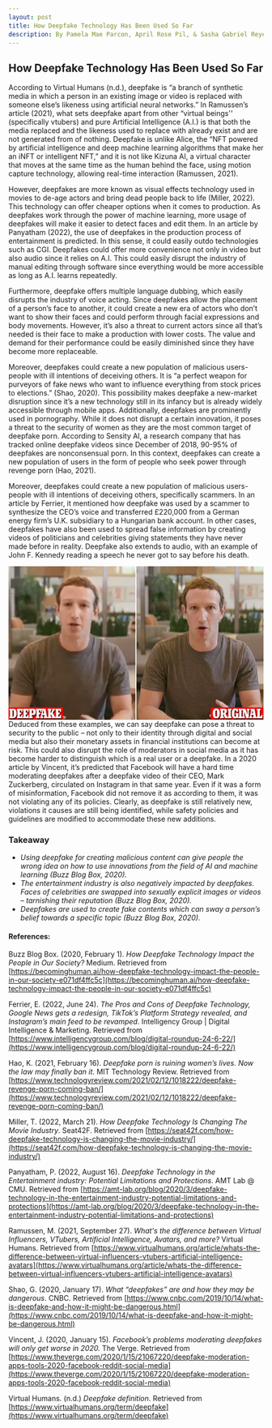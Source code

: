 ```yaml
---
layout: post
title: How Deepfake Technology Has Been Used So Far
description: By Pamela Mae Parcon, April Rose Pil, & Sasha Gabriel Reyes
---
```


## How Deepfake Technology Has Been Used So Far

According to Virtual Humans (n.d.), deepfake is “a branch of synthetic media in which a person in an existing image or video is replaced with someone else’s likeness using artificial neural networks.” In Ramussen’s article (2021), what sets deepfake apart from other “virtual beings'' (specifically vtubers) and pure Artificial Intelligence (A.I.) is that both the media replaced and the likeness used to replace with already exist and are not generated from of nothing. Deepfake is unlike Alice, the “NFT powered by artificial intelligence and deep machine learning algorithms that make her an iNFT or intelligent NFT,” and it is not like Kizuna AI, a virtual character that moves at the same time as the human behind the face, using motion capture technology, allowing real-time interaction (Ramussen, 2021).

However, deepfakes are more known as visual effects technology used in movies to de-age actors and bring dead people back to life (Miller, 2022). This technology can offer cheaper options when it comes to production. As deepfakes work through the power of machine learning, more usage of deepfakes will make it easier to detect faces and edit them. In an article by Panyatham (2022), the use of deepfakes in the production process of entertainment is predicted. In this sense, it could easily outdo technologies such as CGI. Deepfakes could offer more convenience not only in video but also audio since it relies on A.I. This could easily disrupt the industry of manual editing through software since everything would be more accessible as long as A.I. learns repeatedly.

Furthermore, deepfake offers multiple language dubbing, which easily disrupts the industry of voice acting. Since deepfakes allow the placement of a person’s face to another, it could create a new era of actors who don’t want to show their faces and could perform through facial expressions and body movements. However, it’s also a threat to current actors since all that’s needed is their face to make a production with lower costs. The value and demand for their performance could be easily diminished since they have become more replaceable.

Moreover, deepfakes could create a new population of malicious users- people with ill intentions of deceiving others. It is “a perfect weapon for purveyors of fake news who want to influence everything from stock prices to elections.” (Shao, 2020). This possibility makes deepfake a new-market disruption since it’s a new technology still in its infancy but is already widely accessible through mobile apps. Additionally, deepfakes are prominently used in pornography. While it does not disrupt a certain innovation, it poses a threat to the security of women as they are the most common target of deepfake porn. According to Sensity AI, a research company that has tracked online deepfake videos since December of 2018, 90-95% of deepfakes are nonconsensual porn. In this context, deepfakes can create a new population of users in the form of people who seek power through revenge porn (Hao, 2021).

Moreover, deepfakes could create a new population of malicious users- people with ill intentions of deceiving others, specifically scammers. In an article by Ferrier, it mentioned how deepfake was used by a scammer to synthesize the CEO’s voice and transferred £220,000 from a German energy firm’s U.K. subsidiary to a Hungarian bank account. In other cases, deepfakes have also been used to spread false information by creating videos of politicians and celebrities giving statements they have never made before in reality. Deepfake also extends to audio, with an example of John F. Kennedy reading a speech he never got to say before his death. 

<img src="14669252-0-image-a-2_1560294887875.jpg" style="float:right;">
Deduced from these examples, we can say deepfake can pose a threat to security to the public – not only to their identity through digital and social media but also their monetary assets in financial institutions can become at risk. This could also disrupt the role of moderators in social media as it has become harder to distinguish which is a real user or a deepfake. In a 2020 article by Vincent, it’s predicted that Facebook will have a hard time moderating deepfakes after a deepfake video of their CEO, Mark Zuckerberg, circulated on Instagram in that same year. Even if it was a form of misinformation, Facebook did not remove it as according to them, it was not violating any of its policies. Clearly, as deepfake is still relatively new, violations it causes are still being identified, while safety policies and guidelines are modified to accommodate these new additions.

### Takeaway
- _Using deepfake for creating malicious content can give people the wrong idea on how to use innovations from the field of AI and machine learning (Buzz Blog Box, 2020)._
- _The entertainment industry is also negatively impacted by deepfakes. Faces of celebrities are swapped into sexually explicit images or videos – tarnishing their reputation (Buzz Blog Box, 2020)._
- _Deepfakes are used to create fake contents which can sway a person’s belief towards a specific topic (Buzz Blog Box, 2020)._


#### References:

Buzz Blog Box. (2020, February 1). _How Deepfake Technology Impact the People in Our Society?_ Medium. Retrieved from [https://becominghuman.ai/how-deepfake-technology-impact-the-people-in-our-society-e071df4ffc5c](https://becominghuman.ai/how-deepfake-technology-impact-the-people-in-our-society-e071df4ffc5c)

Ferrier, E. (2022, June 24). _The Pros and Cons of Deepfake Technology, Google News gets a redesign, TikTok’s Platform Strategy revealed, and Instagram’s main feed to be revamped_. Intelligency Group | Digital Intelligence & Marketing. Retrieved from [https://www.intelligencygroup.com/blog/digital-roundup-24-6-22/](https://www.intelligencygroup.com/blog/digital-roundup-24-6-22/)

Hao, K. (2021, February 16). _Deepfake porn is ruining women’s lives. Now the law may finally ban it_. MIT Technology Review. Retrieved from [https://www.technologyreview.com/2021/02/12/1018222/deepfake-revenge-porn-coming-ban/](https://www.technologyreview.com/2021/02/12/1018222/deepfake-revenge-porn-coming-ban/)

Miller, T. (2022, March 21). _How Deepfake Technology Is Changing The Movie Industry_. Seat42F. Retrieved from [https://seat42f.com/how-deepfake-technology-is-changing-the-movie-industry/](https://seat42f.com/how-deepfake-technology-is-changing-the-movie-industry/)

Panyatham, P. (2022, August 16). _Deepfake Technology in the Entertainment industry: Potential Limitations and Protections_. AMT Lab @ CMU. Retrieved from [https://amt-lab.org/blog/2020/3/deepfake-technology-in-the-entertainment-industry-potential-limitations-and-protections](https://amt-lab.org/blog/2020/3/deepfake-technology-in-the-entertainment-industry-potential-limitations-and-protections)

Ramussen, M. (2021, September 27). _What's the difference between Virtual Influencers, VTubers, Artificial Intelligence, Avatars, and more?_ Virtual Humans. Retrieved from [https://www.virtualhumans.org/article/whats-the-difference-between-virtual-influencers-vtubers-artificial-intelligence-avatars](https://www.virtualhumans.org/article/whats-the-difference-between-virtual-influencers-vtubers-artificial-intelligence-avatars)

Shao, G. (2020, January 17). _What “deepfakes” are and how they may be dangerous_. CNBC. Retrieved from [https://www.cnbc.com/2019/10/14/what-is-deepfake-and-how-it-might-be-dangerous.html](https://www.cnbc.com/2019/10/14/what-is-deepfake-and-how-it-might-be-dangerous.html)

Vincent, J. (2020, January 15). _Facebook’s problems moderating deepfakes will only get worse in 2020._ The Verge. Retrieved from [https://www.theverge.com/2020/1/15/21067220/deepfake-moderation-apps-tools-2020-facebook-reddit-social-media](https://www.theverge.com/2020/1/15/21067220/deepfake-moderation-apps-tools-2020-facebook-reddit-social-media)

Virtual Humans. (n.d.) _Deepfake definition_. Retrieved from [https://www.virtualhumans.org/term/deepfake](https://www.virtualhumans.org/term/deepfake)

